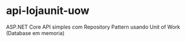 # api-lojaunit-uow
ASP.NET Core API simples com Repository Pattern usando Unit of Work (Database em memoria)
